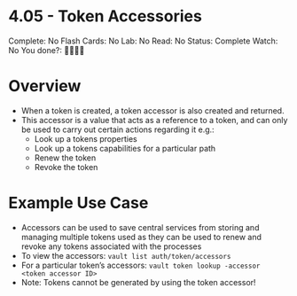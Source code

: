 # 4.05 - Token Accessories

Complete: No
Flash Cards: No
Lab: No
Read: No
Status: Complete
Watch: No
You done?: 🌚🌚🌚🌚

# Overview

- When a token is created, a token accessor is also created and returned.
- This accessor is a value that acts as a reference to a token, and can only be used to carry out certain actions regarding it e.g.:
    - Look up a tokens properties
    - Look up a tokens capabilities for a particular path
    - Renew the token
    - Revoke the token

# Example Use Case

- Accessors can be used to save central services from storing and managing multiple tokens used as they can be used to renew and revoke any tokens associated with the processes
- To view the accessors: `vault list auth/token/accessors`
- For a particular token’s accessors: `vault token lookup -accessor <token accessor ID>`
- Note: Tokens cannot be generated by using the token accessor!